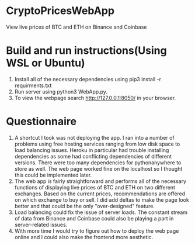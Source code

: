 # CryptoPricesWebApp
View live prices of BTC and ETH on Binance and Coinbase

# Build and run instructions(Using WSL or Ubuntu)
1. Install all of the necessary dependencies using pip3 install -r requirments.txt
2. Run server using python3 WebApp.py.
3. To view the webpage search http://127.0.0.1:8050/ in your browser.

# Questionnaire
1. A shortcut I took was not deploying the app. I ran into a number of problems using free hosting services ranging from low disk space to load balancing issues. Heroku in particular had trouble installing dependencies as some had conflicting dependencies of different versions. There were too many dependencies for pythonanywhere to store as well. The web page worked fine on the localhost so I thought this could be implemented later.
2. The web app is fairly straightforward and performs all of the necessary functions of displaying live prices of BTC and ETH on two different exchanges. Based on the current prices, recommendations are offered on which exchange to buy or sell. I did add deltas to make the page look better and that could be the only "over-designed" feature.
3. Load balancing could fix the issue of server loads. The constant stream of data from Binance and Coinbase could also be playing a part in server-related issues.
4. With more time I would try to figure out how to deploy the web page online and I could also make the frontend more aesthetic. 
